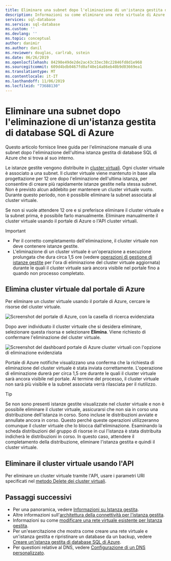 ```yaml
---
title: Eliminare una subnet dopo l'eliminazione di un'istanza gestita di database SQL di Azure
description: Informazioni su come eliminare una rete virtuale di Azure dopo l'eliminazione di un'istanza gestita di database SQL di Azure.
services: sql-database
ms.service: sql-database
ms.custom: ''
ms.devlang: ''
ms.topic: conceptual
author: danimir
ms.author: danil
ms.reviewer: douglas, carlrab, sstein
ms.date: 06/26/2019
ms.openlocfilehash: 84298e49de2de2ac43c33ec38c22846fd8d1e968
ms.sourcegitcommit: 609d4bdb0467fd0af40e14a86eb40b9d03669ea1
ms.translationtype: MT
ms.contentlocale: it-IT
ms.lasthandoff: 11/06/2019
ms.locfileid: "73688130"
---
```

# <a name="delete-a-subnet-after-deleting-an-azure-sql-database-managed-instance"></a>Eliminare una subnet dopo l'eliminazione di un'istanza gestita di database SQL di Azure

Questo articolo fornisce linee guida per l'eliminazione manuale di una subnet dopo l'eliminazione dell'ultima istanza gestita di database SQL di Azure che si trova al suo interno.

Le istanze gestite vengono distribuite in [cluster virtuali](sql-database-managed-instance-connectivity-architecture.md#virtual-cluster-connectivity-architecture). Ogni cluster virtuale è associato a una subnet. Il cluster virtuale viene mantenuto in base alla progettazione per 12 ore dopo l'eliminazione dell'ultima istanza, per consentire di creare più rapidamente istanze gestite nella stessa subnet. Non è previsto alcun addebito per mantenere un cluster virtuale vuoto. Durante questo periodo, non è possibile eliminare la subnet associata al cluster virtuale.

Se non si vuole attendere 12 ore e si preferisce eliminare il cluster virtuale e la subnet prima, è possibile farlo manualmente. Eliminare manualmente il cluster virtuale usando il portale di Azure o l'API cluster virtuali.

> [!IMPORTANT]
> - Per il corretto completamento dell'eliminazione, il cluster virtuale non deve contenere istanze gestite. 
> - L'eliminazione di un cluster virtuale è un'operazione a esecuzione prolungata che dura circa 1,5 ore (vedere [operazioni di gestione di istanze gestite](https://docs.microsoft.com/azure/sql-database/sql-database-managed-instance#managed-instance-management-operations) per l'ora di eliminazione del cluster virtuale aggiornata) durante le quali il cluster virtuale sarà ancora visibile nel portale fino a quando non processo completato.

## <a name="delete-virtual-cluster-from-the-azure-portal"></a>Elimina cluster virtuale dal portale di Azure

Per eliminare un cluster virtuale usando il portale di Azure, cercare le risorse del cluster virtuale.

![Screenshot del portale di Azure, con la casella di ricerca evidenziata](./media/sql-database-managed-instance-delete-virtual-cluster/virtual-clusters-search.png)

Dopo aver individuato il cluster virtuale che si desidera eliminare, selezionare questa risorsa e selezionare **Elimina**. Viene richiesto di confermare l'eliminazione del cluster virtuale.

![Screenshot del dashboard portale di Azure cluster virtuali con l'opzione di eliminazione evidenziata](./media/sql-database-managed-instance-delete-virtual-cluster/virtual-clusters-delete.png)

Portale di Azure notifiche visualizzano una conferma che la richiesta di eliminazione del cluster virtuale è stata inviata correttamente. L'operazione di eliminazione durerà per circa 1,5 ore durante le quali il cluster virtuale sarà ancora visibile nel portale. Al termine del processo, il cluster virtuale non sarà più visibile e la subnet associata verrà rilasciata per il riutilizzo.

> [!TIP]
> Se non sono presenti istanze gestite visualizzate nel cluster virtuale e non è possibile eliminare il cluster virtuale, assicurarsi che non sia in corso una distribuzione dell'istanza in corso. Sono incluse le distribuzioni avviate e annullate ancora in corso. Questo perché queste operazioni utilizzeranno comunque il cluster virtuale che lo blocca dall'eliminazione. Esaminando la scheda distribuzioni del gruppo di risorse in cui l'istanza è stata distribuita indicherà le distribuzioni in corso. In questo caso, attendere il completamento della distribuzione, eliminare l'istanza gestita e quindi il cluster virtuale.

## <a name="delete-virtual-cluster-by-using-the-api"></a>Eliminare il cluster virtuale usando l'API

Per eliminare un cluster virtuale tramite l'API, usare i parametri URI specificati nel [metodo Delete dei cluster virtuali](https://docs.microsoft.com/rest/api/sql/virtualclusters/delete).

## <a name="next-steps"></a>Passaggi successivi

- Per una panoramica, vedere [Informazioni su Istanza gestita](sql-database-managed-instance.md).
- Altre informazioni sull'[architettura della connettività per l'istanza gestita](sql-database-managed-instance-connectivity-architecture.md).
- Informazioni su come [modificare una rete virtuale esistente per Istanza gestita](sql-database-managed-instance-configure-vnet-subnet.md).
- Per un'esercitazione che mostra come creare una rete virtuale e un'istanza gestita e ripristinare un database da un backup, vedere [Creare un'istanza gestita di database SQL di Azure](sql-database-managed-instance-get-started.md).
- Per questioni relative al DNS, vedere [Configurazione di un DNS personalizzato](sql-database-managed-instance-custom-dns.md).
